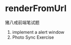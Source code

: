 # renderFromUrl

猪八戒前端笔试题
<ol>
<li>implement a alert window</li>
<li>Photo Sync Exercise</li>
</ol>
